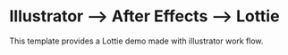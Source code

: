 # Illustrator --> After Effects --> Lottie

This template provides a Lottie demo made with illustrator work flow.


